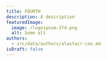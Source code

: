 ```yaml
---
title: FOURTH
description: A description
featuredImage:
  image: /logoipsum-374.png
  alt: Some alt
authors:
  - src/data/authors/alastair-cox.md
isDraft: false
---
```

